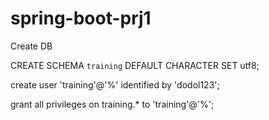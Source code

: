 # spring-boot-prj1


Create DB


CREATE SCHEMA `training` DEFAULT CHARACTER SET utf8;

create user 'training'@'%' identified by 'dodol123';

grant all privileges on training.* to 'training'@'%';


